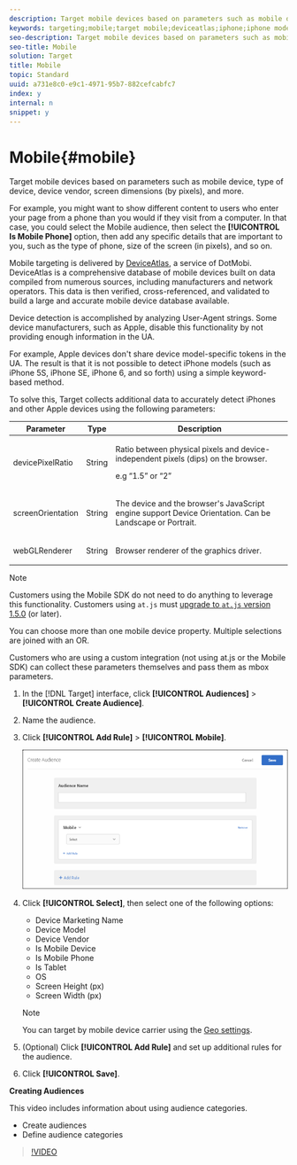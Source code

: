 ```yaml
---
description: Target mobile devices based on parameters such as mobile device, type of device, device vendor, screen dimensions (by pixels), and more.
keywords: targeting;mobile;target mobile;deviceatlas;iphone;iphone models;device atlas;displaywidth;display width;display height;type of device;displayheight;phone;tablet;device model
seo-description: Target mobile devices based on parameters such as mobile device, type of device, device vendor, screen dimensions (by pixels), and more.
seo-title: Mobile
solution: Target
title: Mobile
topic: Standard
uuid: a731e8c0-e9c1-4971-95b7-882cefcabfc7
index: y
internal: n
snippet: y
---
```


# Mobile{#mobile}

Target mobile devices based on parameters such as mobile device, type of device, device vendor, screen dimensions (by pixels), and more.

For example, you might want to show different content to users who enter your page from a phone than you would if they visit from a computer. In that case, you could select the Mobile audience, then select the **[!UICONTROL Is Mobile Phone]** option, then add any specific details that are important to you, such as the type of phone, size of the screen (in pixels), and so on.

Mobile targeting is delivered by [DeviceAtlas](https://deviceatlas.com/device-data/user-agent-tester), a service of DotMobi. DeviceAtlas is a comprehensive database of mobile devices built on data compiled from numerous sources, including manufacturers and network operators. This data is then verified, cross-referenced, and validated to build a large and accurate mobile device database available.

Device detection is accomplished by analyzing User-Agent strings. Some device manufacturers, such as Apple, disable this functionality by not providing enough information in the UA.

For example, Apple devices don't share device model-specific tokens in the UA. The result is that it is not possible to detect iPhone models (such as iPhone 5S, iPhone SE, iPhone 6, and so forth) using a simple keyword-based method.

To solve this, Target collects additional data to accurately detect iPhones and other Apple devices using the following parameters:

<table id="table_6349A969CE7249E8BCF70CB6625DCA1A"> 
 <thead> 
  <tr> 
   <th colname="col1" class="entry"> Parameter </th> 
   <th colname="col2" class="entry"> Type </th> 
   <th colname="col3" class="entry"> Description </th> 
  </tr>
 </thead>
 <tbody> 
  <tr> 
   <td colname="col1"> <p>devicePixelRatio </p> </td> 
   <td colname="col2"> <p>String </p> </td> 
   <td colname="col3"> <p>Ratio between physical pixels and device-independent pixels (dips) on the browser. </p> <p>e.g “1.5” or “2” </p> </td> 
  </tr> 
  <tr> 
   <td colname="col1"> <p>screenOrientation </p> </td> 
   <td colname="col2"> <p>String </p> </td> 
   <td colname="col3"> <p>The device and the browser's JavaScript engine support Device Orientation. Can be Landscape or Portrait. </p> </td> 
  </tr> 
  <tr> 
   <td colname="col1"> <p>webGLRenderer </p> </td> 
   <td colname="col2"> <p>String </p> </td> 
   <td colname="col3"> <p>Browser renderer of the graphics driver. </p> </td> 
  </tr> 
 </tbody> 
</table>

>[!NOTE]
>
>Customers using the Mobile SDK do not need to do anything to leverage this functionality. Customers using `at.js` must [upgrade to `at.js` version 1.5.0](../../../c-implementing-target/c-implementing-target-for-client-side-web/r-target-atjs-versions.md#reference_DBB5EDB79EC44E558F9E08D4774A0F7A) (or later).

You can choose more than one mobile device property. Multiple selections are joined with an OR.

Customers who are using a custom integration (not using at.js or the Mobile SDK) can collect these parameters themselves and pass them as mbox parameters.

1. In the [!DNL Target] interface, click **[!UICONTROL Audiences]** > **[!UICONTROL Create Audience]**. 
1. Name the audience. 
1. Click **[!UICONTROL Add Rule]** > **[!UICONTROL Mobile]**.

   ![](assets/target_mobile.png)

1. Click **[!UICONTROL Select]**, then select one of the following options:

    * Device Marketing Name 
    * Device Model 
    * Device Vendor 
    * Is Mobile Device 
    * Is Mobile Phone 
    * Is Tablet 
    * OS 
    * Screen Height (px) 
    * Screen Width (px)

   >[!NOTE]
   >
   >You can target by mobile device carrier using the [Geo settings](../../../c-target/c-audiences/c-target-rules/c-geo.md#concept_5B4D99DE685348FB877929EE0F942670).

1. (Optional) Click **[!UICONTROL Add Rule]** and set up additional rules for the audience. 
1. Click **[!UICONTROL Save]**.

**Creating Audiences**

This video includes information about using audience categories.

* Create audiences 
* Define audience categories

>[!VIDEO](https://vimeo.com/wV9lVTSOxMk) 
